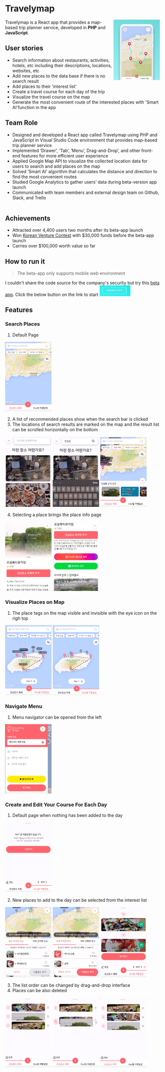 # Travelymap

<img align=right width=30% src="https://github.com/parkyo/Travelymap/blob/master/main.png"/>
Travelymap is a React app that provides a map-based trip planner service, developed in <strong>PHP</strong> and <strong>JavaScript</strong>.

## User stories
- Search information about restaurants, activities, hotels, etc including their descriptions, locations, websites, etc
- Add new places to the data base if there is no search result
- Add places to their 'interest list'
- Create a travel course for each day of the trip
- Visualize the travel course on the map
- Generate the most convenient route of the interested places with 'Smart AI'function in the app

## Team Role
- Designed and developed a React app called Travelymap using PHP and JavaScript in Visual Studio Code environment 
   that provides map-based trip planner service 
- Implemented ‘Drawer’, ‘Tab’, ‘Menu’, Drag-and-Drop’, and other front-end features for more efficient user experience
- Applied Google Map API to visualize the collected location data for users to search and add places on the map
- Solved ‘Smart AI’ algorithm that calculates the distance and direction to find the most convenient routes 
- Studied Google Analytics to gather users’ data during beta-version app launch
- Communicated with team members and external design team on Github, Slack, and Trello
<br><br>
## Achievements
- Attracted over 4,400 users two months after its beta-app launch
- Won <a href="https://www.tourventure.or.kr/biz/main/view">Korean Venture Contest</a> with $30,000 funds before the beta-app launch
- Carries over $100,000 worth value so far

## How to run it
<blockquote> The beta-app only supports mobile web environment</blockquote>
I couldn't share the code source for the company's security but try this <a href="https://www.travelymap.com/">beta app</a>. 
Click the below button on the link to start <img width=20% src="https://github.com/parkyo/Travelymap/blob/master/start_button.png"/> 

## Features
### Search Places
1. Default Page  <br>

<img width=30% src="https://github.com/parkyo/Travelymap/blob/master/search/default.png" /> <br>


2. A list of recommended places show when the search bar is clicked <br>
3. The locations of search results are marked on the map and the result list can be scrolled horizontally on the bottom <br>

 <img width=30% src="https://github.com/parkyo/Travelymap/blob/master/search/search_page.png"/>   <img width=30% src="https://github.com/parkyo/Travelymap/blob/master/search/type.png"/>   <img width=30% src="https://github.com/parkyo/Travelymap/blob/master/search/search_result.png"/> <br>

4. Selecting a place brings the place info page <br>

<img width=30% src="https://github.com/parkyo/Travelymap/blob/master/search/place.png"/>  <img width=30% src="https://github.com/parkyo/Travelymap/blob/master/search/more_info.png"/>  <br>


### Visualize Places on Map
1. The place tags on the map visible and invisible with the eye icon on the righ top  <br>

<img width=30% src="https://github.com/parkyo/Travelymap/blob/master/map/seen.png" />  <img width=30% src="https://github.com/parkyo/Travelymap/blob/master/map/unseen.png" /> <br>

### Navigate Menu
1. Menu navigator can be opened from the left <br>

<img width=30% src="https://github.com/parkyo/Travelymap/blob/master/menu/menu.png" /> <br>

### Create and Edit Your Course For Each Day
1. Default page when nothing has been added to the day <br>

<img width=30% src="https://github.com/parkyo/Travelymap/blob/master/tab/day_default.png" />  <br>

2. New places to add to the day can be selected from the interest list  <br>

<img width=30% src="https://github.com/parkyo/Travelymap/blob/master/list/not_included.png" />  <img width=30% src="https://github.com/parkyo/Travelymap/blob/master/list/selected.png" />   <img width=30% src="https://github.com/parkyo/Travelymap/blob/master/list/added.png" />  <br>

3. The list order can be changed by drag-and-drop interface <br>
4. Places can be also deleted <br>

<img width=30% src="https://github.com/parkyo/Travelymap/blob/master/tab/edit1.png" />   <img width=30% src="https://github.com/parkyo/Travelymap/blob/master/tab/edit2.png" />    <img width=30% src="https://github.com/parkyo/Travelymap/blob/master/tab/edit3.png" />
